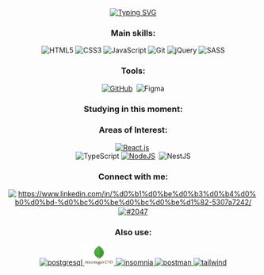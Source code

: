 <div align="center" margin-bottom="70px">
<a href="#"><img src="https://readme-typing-svg.herokuapp.com/?font=Roboto&size=40&duration=3000&pause=1000&color=00cc00&background=F1A94F00&center=true&vCenter=true&multiline=true&width=635&height=200&lines=Hi!+I+%27m+Valerii+-+;Frontend+Developer" alt="Typing SVG" /></a>
</div>

<div align="center">
 
### Main skills:
![HTML5](https://img.shields.io/badge/html5-%23E34F26.svg?style=for-the-badge&logo=html5&logoColor=white)
![CSS3](https://img.shields.io/badge/css3-%231572B6.svg?style=for-the-badge&logo=css3&logoColor=white)
![JavaScript](https://img.shields.io/badge/JavaScript-F7DF1E?style=for-the-badge&logo=javascript&logoColor=black)
![Git](https://img.shields.io/badge/git-%23F05033.svg?style=for-the-badge&logo=git&logoColor=white)
![jQuery](https://img.shields.io/badge/jquery-%230769AD.svg?style=for-the-badge&logo=jquery&logoColor=white)
![SASS](https://img.shields.io/badge/SASS-hotpink.svg?style=for-the-badge&logo=SASS&logoColor=white)

### Tools:
[![GitHub](https://img.shields.io/badge/GitHub-100000?style=for-the-badge&logo=github&logoColor=white)](https://github.com/)&nbsp;
![Figma](https://img.shields.io/badge/figma-%23F24E1E.svg?style=for-the-badge&logo=figma&logoColor=white)

### Studying in this moment: 

### Areas of Interest:
[![React.js](https://img.shields.io/badge/React-20232A?style=for-the-badge&logo=react&logoColor=61DAFB)](https://reactjs.org/docs/getting-started.html)&nbsp;   
![TypeScript](https://img.shields.io/badge/typescript-%23007ACC.svg?style=for-the-badge&logo=typescript&logoColor=white)
[![NodeJS](https://img.shields.io/badge/node.js-6DA55F?style=for-the-badge&logo=node.js&logoColor=white)](https://nodejs.org/en/)&nbsp;
![NestJS](https://img.shields.io/badge/-NestJs-ea2845?style=flat-square&logo=nestjs&logoColor=white)

 </div>
 

<h3 align="center">Connect with me:</h3>

<p align="center">
<a href="https://www.linkedin.com/in/valera-oleinyk-38a18322b/" target="blank"><img align="center" src="https://raw.githubusercontent.com/rahuldkjain/github-profile-readme-generator/master/src/images/icons/Social/linked-in-alt.svg" alt="https://www.linkedin.com/in/%d0%b1%d0%be%d0%b3%d0%b4%d0%b0%d0%bd-%d0%bc%d0%be%d0%bc%d0%be%d1%82-5307a7242/" height="30" width="40" /></a>
<a href="https://discord.gg/#4551" target="blank"><img align="center" src="https://raw.githubusercontent.com/rahuldkjain/github-profile-readme-generator/master/src/images/icons/Social/discord.svg" alt="#2047" height="30" width="40" /></a>
</p>

<h3 align="center">Also use: </h3>
<p align="center"> 
<a href="https://www.postgresql.org/" target="_blank" rel="noreferrer"> <img src="https://img.shields.io/badge/postgresql-4169e1?style=for-the-badge&logo=postgresql&logoColor=white" alt="postgresql" width="60" height="30"/> </a> 
<a href="https://www.mongodb.com/" target="_blank" rel="noreferrer"> 
<img src="https://raw.githubusercontent.com/devicons/devicon/master/icons/mongodb/mongodb-original-wordmark.svg" alt="mongodb" width="60" height="40"/> </a> 
<a href="https://insomnia.rest/" target="_blank" rel="noreferrer"> 
<img src="https://img.shields.io/badge/Insomnia-4000BF?logo=insomnia&logoColor=white&style=for-the-badge" alt="insomnia" width="60" height="30"/> </a> 
<a href="https://postman.com" target="_blank" rel="noreferrer"> <img src="https://www.vectorlogo.zone/logos/getpostman/getpostman-icon.svg" alt="postman" width="40" height="40"/> </a> <a href="https://tailwindcss.com/" target="_blank" rel="noreferrer"> <img src="https://www.vectorlogo.zone/logos/tailwindcss/tailwindcss-icon.svg" alt="tailwind" width="40" height="40"/> </a> </p>

